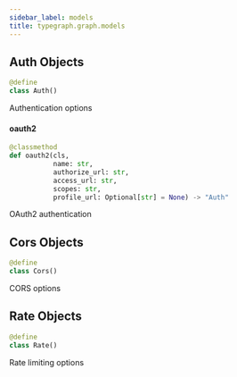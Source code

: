 ```yaml
---
sidebar_label: models
title: typegraph.graph.models
---
```


## Auth Objects

```python
@define
class Auth()
```

Authentication options

#### oauth2

```python
@classmethod
def oauth2(cls,
           name: str,
           authorize_url: str,
           access_url: str,
           scopes: str,
           profile_url: Optional[str] = None) -> "Auth"
```

OAuth2 authentication

## Cors Objects

```python
@define
class Cors()
```

CORS options

## Rate Objects

```python
@define
class Rate()
```

Rate limiting options
